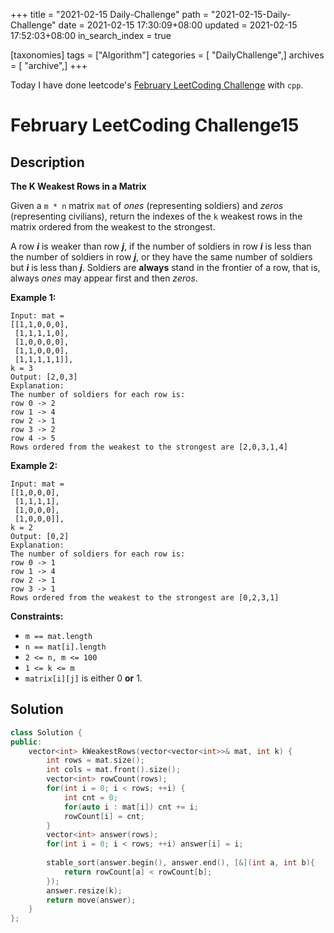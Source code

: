 +++
title = "2021-02-15 Daily-Challenge"
path = "2021-02-15-Daily-Challenge"
date = 2021-02-15 17:30:09+08:00
updated = 2021-02-15 17:52:03+08:00
in_search_index = true

[taxonomies]
tags = ["Algorithm"]
categories = [ "DailyChallenge",]
archives = [ "archive",]
+++

Today I have done leetcode's [February LeetCoding Challenge](https://leetcode.com/explore/challenge/card/february-leetcoding-challenge-2021/586/week-3-february-15th-february-21st/3641/) with `cpp`.

<!-- more -->

# February LeetCoding Challenge15

## Description

**The K Weakest Rows in a Matrix**

Given a `m * n` matrix `mat` of *ones* (representing soldiers) and *zeros* (representing civilians), return the indexes of the `k` weakest rows in the matrix ordered from the weakest to the strongest.

A row ***i*** is weaker than row ***j***, if the number of soldiers in row ***i*** is less than the number of soldiers in row ***j***, or they have the same number of soldiers but ***i*** is less than ***j***. Soldiers are **always** stand in the frontier of a row, that is, always *ones* may appear first and then *zeros*.

 

**Example 1:**

```
Input: mat = 
[[1,1,0,0,0],
 [1,1,1,1,0],
 [1,0,0,0,0],
 [1,1,0,0,0],
 [1,1,1,1,1]], 
k = 3
Output: [2,0,3]
Explanation: 
The number of soldiers for each row is: 
row 0 -> 2 
row 1 -> 4 
row 2 -> 1 
row 3 -> 2 
row 4 -> 5 
Rows ordered from the weakest to the strongest are [2,0,3,1,4]
```

**Example 2:**

```
Input: mat = 
[[1,0,0,0],
 [1,1,1,1],
 [1,0,0,0],
 [1,0,0,0]], 
k = 2
Output: [0,2]
Explanation: 
The number of soldiers for each row is: 
row 0 -> 1 
row 1 -> 4 
row 2 -> 1 
row 3 -> 1 
Rows ordered from the weakest to the strongest are [0,2,3,1]
```

 

**Constraints:**

- `m == mat.length`
- `n == mat[i].length`
- `2 <= n, m <= 100`
- `1 <= k <= m`
- `matrix[i][j]` is either 0 **or** 1.

## Solution

``` cpp
class Solution {
public:
    vector<int> kWeakestRows(vector<vector<int>>& mat, int k) {
        int rows = mat.size();
        int cols = mat.front().size();
        vector<int> rowCount(rows);
        for(int i = 0; i < rows; ++i) {
            int cnt = 0;
            for(auto i : mat[i]) cnt += i;
            rowCount[i] = cnt;
        }
        vector<int> answer(rows);
        for(int i = 0; i < rows; ++i) answer[i] = i;
        
        stable_sort(answer.begin(), answer.end(), [&](int a, int b){
            return rowCount[a] < rowCount[b];
        });
        answer.resize(k);
        return move(answer);
    }
};
```